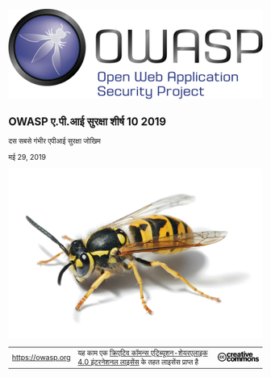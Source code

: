 ![OWASP LOGO](images/owasp-logo.png)

## OWASP ए.पी.आई सुरक्षा शीर्ष 10 2019

दस सबसे गंभीर एपीआई सुरक्षा जोखिम

मई 29, 2019

![WASP Logo URL TBA](images/front-wasp.png)

| | | |
| - | - | - |
| https://owasp.org | यह काम एक [क्रिएटिव कॉमन्स एट्रिब्यूशन-शेयरएलाइक 4.0 इंटरनेशनल लाइसेंस][1] के तहत लाइसेंस प्राप्त है |  ![Creative Commons License Logo](images/front-cc.png) |

[1]: http://creativecommons.org/licenses/by-sa/4.0/



